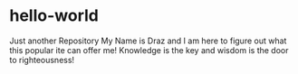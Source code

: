 # hello-world
Just another Repository
My Name is Draz and I am here to figure out what this popular ite can offer me!
Knowledge is the key and wisdom is the door to righteousness!
